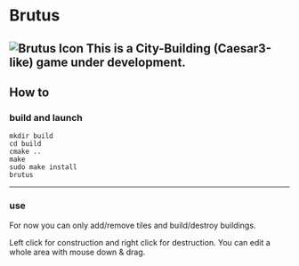 # Brutus
![Brutus Icon](https://raw.githubusercontent.com/pologram/brutus-game/master/data/brutus.svg)
This is a City-Building (Caesar3-like) game under development.
---
## How to
### build and launch
    mkdir build
    cd build
    cmake ..
    make
    sudo make install
    brutus
---
### use
For now you can only add/remove tiles and build/destroy buildings.

Left click for construction and right click for destruction. You can edit a whole area with mouse down & drag.
